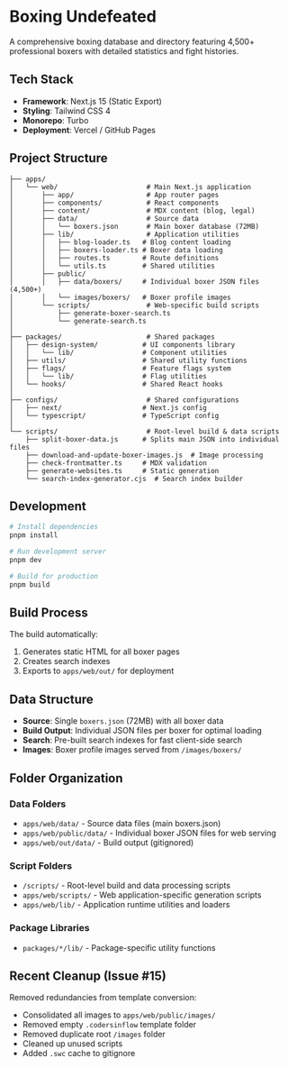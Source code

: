 # Boxing Undefeated

A comprehensive boxing database and directory featuring 4,500+ professional boxers with detailed statistics and fight histories.

## Tech Stack

- **Framework**: Next.js 15 (Static Export)
- **Styling**: Tailwind CSS 4
- **Monorepo**: Turbo
- **Deployment**: Vercel / GitHub Pages

## Project Structure

```
├── apps/
│   └── web/                      # Main Next.js application
│       ├── app/                  # App router pages
│       ├── components/           # React components
│       ├── content/              # MDX content (blog, legal)
│       ├── data/                 # Source data
│       │   └── boxers.json       # Main boxer database (72MB)
│       ├── lib/                  # Application utilities
│       │   ├── blog-loader.ts   # Blog content loading
│       │   ├── boxers-loader.ts # Boxer data loading
│       │   ├── routes.ts        # Route definitions
│       │   └── utils.ts         # Shared utilities
│       ├── public/
│       │   ├── data/boxers/     # Individual boxer JSON files (4,500+)
│       │   └── images/boxers/   # Boxer profile images
│       └── scripts/              # Web-specific build scripts
│           ├── generate-boxer-search.ts
│           └── generate-search.ts
│
├── packages/                     # Shared packages
│   ├── design-system/           # UI components library
│   │   └── lib/                 # Component utilities
│   ├── utils/                   # Shared utility functions
│   ├── flags/                   # Feature flags system
│   │   └── lib/                 # Flag utilities
│   └── hooks/                   # Shared React hooks
│
├── configs/                      # Shared configurations
│   ├── next/                    # Next.js config
│   └── typescript/              # TypeScript config
│
└── scripts/                      # Root-level build & data scripts
    ├── split-boxer-data.js      # Splits main JSON into individual files
    ├── download-and-update-boxer-images.js  # Image processing
    ├── check-frontmatter.ts     # MDX validation
    ├── generate-websites.ts     # Static generation
    └── search-index-generator.cjs  # Search index builder
```

## Development

```bash
# Install dependencies
pnpm install

# Run development server
pnpm dev

# Build for production
pnpm build
```

## Build Process

The build automatically:
1. Generates static HTML for all boxer pages
2. Creates search indexes
3. Exports to `apps/web/out/` for deployment

## Data Structure

- **Source**: Single `boxers.json` (72MB) with all boxer data
- **Build Output**: Individual JSON files per boxer for optimal loading
- **Search**: Pre-built search indexes for fast client-side search
- **Images**: Boxer profile images served from `/images/boxers/`

## Folder Organization

### Data Folders
- `apps/web/data/` - Source data files (main boxers.json)
- `apps/web/public/data/` - Individual boxer JSON files for web serving
- `apps/web/out/data/` - Build output (gitignored)

### Script Folders
- `/scripts/` - Root-level build and data processing scripts
- `apps/web/scripts/` - Web application-specific generation scripts
- `apps/web/lib/` - Application runtime utilities and loaders

### Package Libraries
- `packages/*/lib/` - Package-specific utility functions

## Recent Cleanup (Issue #15)

Removed redundancies from template conversion:
- Consolidated all images to `apps/web/public/images/`
- Removed empty `.codersinflow` template folder
- Removed duplicate root `/images` folder
- Cleaned up unused scripts
- Added `.swc` cache to gitignore